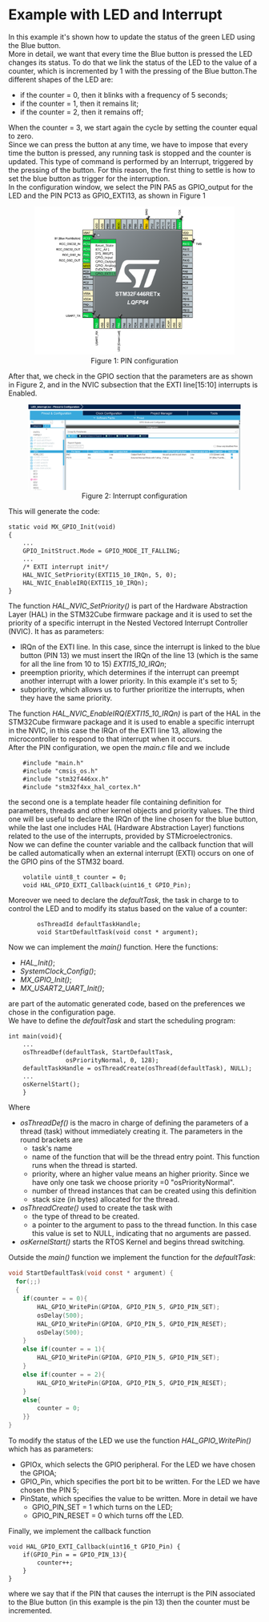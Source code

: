 # Example with LED and Interrupt  

In this example it's shown how to update the status of the green LED using the Blue button.  
More in detail, we want that every time the Blue button is pressed the LED changes its status. To do that we link the status of the LED to the value of a counter, which is incremented by 1 with the pressing of the Blue button.The different shapes of the LED are:
- if the counter = 0, then it blinks with a frequency of 5 seconds;  
- if the counter = 1, then it remains lit;  
- if the counter = 2, then it remains off;  

When the counter = 3, we start again the cycle by setting the counter equal to zero.  
Since we can press the button at any time, we have to impose that every time the button is pressed, any running task is stopped and the counter is updated. This type of command is performed by an Interrupt, triggered by the pressing of the button. For this reason, the first thing to settle is how to set the blue button as trigger for the interruption.  
In the configuration window, we select the PIN PA5 as GPIO_output for the LED and the PIN PC13 as GPIO\_EXTI13, as shown in Figure 1  

<figure align="center">
    <img src="figures_for_README/es.2.1.png" width="400"
         alt="Figure 1: PIN configuration">
    <figcaption>Figure 1: PIN configuration</figcaption>
</figure>

After that, we check in the GPIO section that the parameters are as shown in Figure 2, and in the NVIC subsection that the EXTI line[15:10] interrupts is Enabled.  

<figure align="center">
    <img src="figures_for_README/es.2.2.png" width="600"
         alt="Figure 2: Interrupt configuration">
    <figcaption>Figure 2: Interrupt configuration</figcaption>
</figure>

This will generate the code:
```
static void MX_GPIO_Init(void)
{
    ...
    GPIO_InitStruct.Mode = GPIO_MODE_IT_FALLING;
    ...
    /* EXTI interrupt init*/
    HAL_NVIC_SetPriority(EXTI15_10_IRQn, 5, 0);
    HAL_NVIC_EnableIRQ(EXTI15_10_IRQn);
}
```  
The function _HAL_NVIC_SetPriority()_ is part of the Hardware Abstraction Layer (HAL) in the STM32Cube firmware package and it is used to set the priority of a specific interrupt in the Nested Vectored Interrupt Controller (NVIC). It has as parameters:   
- IRQn of the EXTI line. In this case, since the interrupt is linked to the blue button (PIN 13) we must insert the IRQn of the line 13 (which is the same for all the line from 10 to 15) _EXTI15_10_IRQn_;  
- preemption priority, which determines if the interrupt can preempt another interrupt with a lower priority. In this example it's set to 5;  
- subpriority, which allows us to further prioritize the interrupts, when they have the same priority.  

The function _HAL_NVIC_EnableIRQ(EXTI15_10_IRQn)_ is part of the HAL in the STM32Cube firmware package and it is used to enable a specific interrupt in the NVIC, in this case the IRQn of the EXTI line 13, allowing the microcontroller to respond to that interrupt when it occurs.  
After the PIN configuration, we open the _main.c_ file and we include  
```
    #include "main.h"
    #include "cmsis_os.h"
    #include "stm32f446xx.h"
    #include "stm32f4xx_hal_cortex.h"
```
the second one is a template header file containing definition for parameters, threads and other kernel objects and priority values. The third one will be useful to declare the IRQn of the line chosen for the blue button, while the last one includes HAL (Hardware Abstraction Layer) functions related to the use of the interrupts, provided by STMicroelectronics.  
Now we can define the counter variable and the callback function that will be called automatically when an external interrupt (EXTI) occurs on one of the GPIO pins of the STM32 board.  

```
    volatile uint8_t counter = 0;
    void HAL_GPIO_EXTI_Callback(uint16_t GPIO_Pin);
```
Moreover we need to declare the _defaultTask_, the task in charge to to control the LED and to modify its status based on the value of a counter:  
```
        osThreadId defaultTaskHandle;
        void StartDefaultTask(void const * argument);
```
Now we can implement the _main()_ function. Here the functions:  
- _HAL_Init()_;  
- _SystemClock_Config()_;  
- _MX_GPIO_Init()_;  
- _MX_USART2_UART_Init()_;  

are part of the automatic generated code, based on the preferences we chose in the configuration page.  
We have to define the _defaultTask_ and start the scheduling program:  

```
int main(void){
    ...
    osThreadDef(defaultTask, StartDefaultTask, 
                osPriorityNormal, 0, 128);
    defaultTaskHandle = osThreadCreate(osThread(defaultTask), NULL);
    ...
    osKernelStart();
    }
```
Where  
- _osThreadDef()_ is the macro in charge of defining the parameters of a thread (task) without immediately creating it. The parameters in the round brackets are  
    + task's name  
    + name of the function that will be the thread entry point. This function runs when the thread is started.  
    + priority, where an higher value means an higher priority. Since we have only one task we choose priority =0 "osPriorityNormal".  
    + number of thread instances that can be created using this definition  
    + stack size (in bytes) allocated for the thread.  
- _osThreadCreate()_ used to create the task with  
    + the type of thread to be created.  
    + a pointer to the argument to pass to the thread function. In this case this value is set to NULL, indicating that no arguments are passed.  
- _osKernelStart()_ starts the RTOS Kernel and begins thread switching.  

Outside the _main()_ function we implement the function for the _defaultTask_:  
```C
void StartDefaultTask(void const * argument) {
  for(;;)
  {
	if(counter = = 0){
		HAL_GPIO_WritePin(GPIOA, GPIO_PIN_5, GPIO_PIN_SET);
		osDelay(500);
		HAL_GPIO_WritePin(GPIOA, GPIO_PIN_5, GPIO_PIN_RESET);
		osDelay(500);
	}
	else if(counter = = 1){
		HAL_GPIO_WritePin(GPIOA, GPIO_PIN_5, GPIO_PIN_SET);
	}
	else if(counter = = 2){
		HAL_GPIO_WritePin(GPIOA, GPIO_PIN_5, GPIO_PIN_RESET);
	}
	else{
		counter = 0; 
    }}
}
```
To modify the status of the LED we use the function _HAL_GPIO_WritePin()_ which has as parameters:  
- GPIOx, which selects the GPIO peripheral. For the LED we have chosen the GPIOA;  
- GPIO_Pin, which specifies the port bit to be written. For the LED we have chosen the PIN 5;  
- PinState, which specifies the value to be written. More in detail we have  
    + GPIO_PIN_SET = 1 which turns on the LED;  
    + GPIO_PIN_RESET = 0 which turns off the LED.  

Finally, we implement the callback function  
```
void HAL_GPIO_EXTI_Callback(uint16_t GPIO_Pin) {
	if(GPIO_Pin = = GPIO_PIN_13){
		counter++;
	}
}
```
where we say that if the PIN that causes the interrupt is the PIN associated to the Blue button (in this example is the pin 13) then the counter must be incremented.
